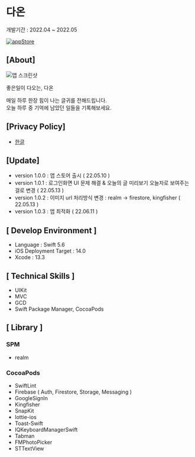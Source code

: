# 다온

개발기간 : 2022.04 ~ 2022.05

[![appStore](https://user-images.githubusercontent.com/50910456/173174832-7d395623-ceb3-4796-b718-22e550af6934.svg)](https://apps.apple.com/us/app/%EB%8B%A4%EC%98%A8-%EC%98%A4%EB%8A%98-%ED%95%98%EB%A3%A8-%EC%98%A4%EB%8A%98%EC%9D%98-%EA%B8%80/id1623236201)

## [About]

![앱 스크린샷](https://user-images.githubusercontent.com/50910456/173175419-163dcba7-a94d-4889-a7ce-70a2d28c0cd0.png)

좋은일이 다오는, 다온  

매일 하루 한장 힘이 나는 글귀를 전해드립니다.  
오늘 하루 중 기억에 남았던 일들을 기록해보세요.

## [Privacy Policy]
- [한글](https://github.com/honghoker/hongkimDaonProject/blob/main/PrivacyPolicy/ko.md)

## [Update]
- version 1.0.0 : 앱 스토어 출시 ( 22.05.10 )
- version 1.0.1 : 로그인화면 UI 문제 해결 & 오늘의 글 미리보기 오늘자로 보여주는걸로 변경 ( 22.05.13 )
- version 1.0.2 : 이미지 url 처리방식 변경 : realm -> firestore, kingfisher ( 22.05.13 )   
- version 1.0.3 : 앱 최적화 ( 22.06.11 )

## [ Develop Environment ]
- Language : Swift 5.6   
- iOS Deployment Target : 14.0   
- Xcode : 13.3

## [ Technical Skills ]
- UIKit
- MVC
- GCD
- Swift Package Manager, CocoaPods

## [ Library ]
### SPM
- realm

### CocoaPods
- SwiftLint
- Firebase ( Auth, Firestore, Storage, Messaging )
- GoogleSignIn
- Kingfisher
- SnapKit
- lottie-ios
- Toast-Swift
- IQKeyboardManagerSwift
- Tabman
- FMPhotoPicker
- STTextView
